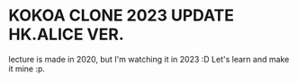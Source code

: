 # KOKOA CLONE 2023 UPDATE HK.ALICE VER.

lecture is made in 2020, but I'm watching it in 2023 :D
Let's learn and make it mine :p.
